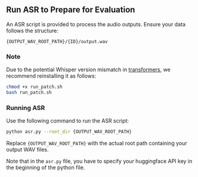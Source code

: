 ## Run ASR to Prepare for Evaluation
An ASR script is provided to process the audio outputs. Ensure your data follows the structure:
```
{OUTPUT_WAV_ROOT_PATH}/{ID}/output.wav
```

### Note
Due to the potential Whisper version mismatch in [transformers](https://github.com/huggingface/transformers), we recommend reinstalling it as follows:
``` bash
chmod +x run_patch.sh
bash run_patch.sh
```

### Running ASR

Use the following command to run the ASR script:

```bash
python asr.py --root_dir {OUTPUT_WAV_ROOT_PATH}
```

Replace `{OUTPUT_WAV_ROOT_PATH}` with the actual root path containing your output WAV files.

Note that in the `asr.py` file, you have to specify your huggingface API key in the beginning of the python file.
